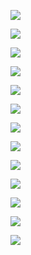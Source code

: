 ![](https://tva1.sinaimg.cn/large/0081Kckwly1glxorqzd11j319a0f0n04.jpg)

![](https://tva1.sinaimg.cn/large/0081Kckwly1glxorynlrej31a20dw77e.jpg)

![](https://tva1.sinaimg.cn/large/0081Kckwly1glxorqzd11j319a0f0n04.jpg) 

![](https://tva1.sinaimg.cn/large/0081Kckwly1glxorynlrej31a20dw77e.jpg)

![](https://tva1.sinaimg.cn/large/0081Kckwly1glxp00mafej319k0dudj4.jpg)

![](https://tva1.sinaimg.cn/large/0081Kckwly1glxp2z072mj31980e0goh.jpg)

![](https://tva1.sinaimg.cn/large/0081Kckwly1glxp4fp3pyj318s0dgq5m.jpg)

![](https://tva1.sinaimg.cn/large/0081Kckwly1glxp6pqd8bj318q0cstbg.jpg)

![](https://tva1.sinaimg.cn/large/0081Kckwly1glxp7dcwonj31920d4goj.jpg)

![](https://tva1.sinaimg.cn/large/0081Kckwly1glxpay5urkj31880dg0vj.jpg)

![](https://tva1.sinaimg.cn/large/0081Kckwly1glxpbfde3ij318k0csju0.jpg)

![](https://tva1.sinaimg.cn/large/0081Kckwly1glxpe7c0nsj318w0dk0vd.jpg)

![](https://tva1.sinaimg.cn/large/0081Kckwly1glxpehbwcxj319s0dawhl.jpg)